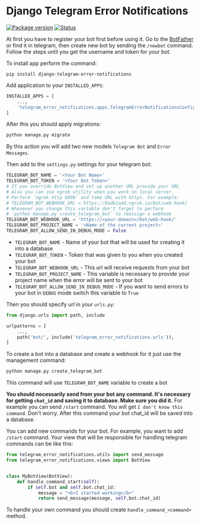 # Django Telegram Error Notifications

[![Package version](https://img.shields.io/badge/pypi%20package-0.0.2-success)](https://pypi.org/project/django-telegram-error-notifications/)
[![Status](https://img.shields.io/badge/status-beta-yellow)](https://img.shields.io/badge/status-beta-yellow)

At first you have to register your bot first before using it. 
Go to the [BotFather](https://telegram.me/BotFather) or find it in telegram, 
then create new bot by sending the `/newbot` command. 
Follow the steps until you get the username and token for your bot.

To install app perform the command:
```shell script
pip install django-telegram-error-notifications
```

Add application to your `INSTALLED_APPS`:
```python
INSTALLED_APPS = [
    ...,
    'telegram_error_notifications.apps.TelegramErrorNotificationsConfig'
]
```

After this you should apply migrations:
```bash
python manage.py migrate
```
By this action you will add two new models `Telegram Bot` and `Error Messages`.

Then add to the `settings.py` settings for your telegram bot:
```python
TELEGRAM_BOT_NAME = '<Your Bot Name>'
TELEGRAM_BOT_TOKEN = '<Your Bot Token>'
# If you override BotView and set up another URL provide your URL
# Also you can use ngrok utility when you work on local server. 
# Perform `ngrok http 8000` and take URL with https. For example:
# TELEGRAM_BOT_WEBHOOK_URL = https://0adb2add.ngrok.io/bot/web-hook/
# Whenever you change this variable don't forget to perform 
# `python manage.py create_telegram_bot` to reassign a webhook
TELEGRAM_BOT_WEBHOOK_URL = 'https://<your-domain>/bot/web-hook/'
TELEGRAM_BOT_PROJECT_NAME = '<Name of the current project>'
TELEGRAM_BOT_ALLOW_SEND_IN_DEBUG_MODE = False
```
- `TELEGRAM_BOT_NAME` - Name of your bot that will be used for creating it into a database
- `TELEGRAM_BOT_TOKEN` - Token that was given to you when you created your bot
- `TELEGRAM_BOT_WEBHOOK_URL` - This url will receive requests from your bot
- `TELEGRAM_BOT_PROJECT_NAME` - This variable is necessary to provide your project name when the error will be sent to your bot
- `TELEGRAM_BOT_ALLOW_SEND_IN_DEBUG_MODE` - If you want to send errors to your bot in `DEBUG` mode switch this variable to `True`

Then you should specify url in your `urls.py`:
```python
from django.urls import path, include

urlpatterns = [
    ...,
    path('bot/', include('telegram_error_notifications.urls')),
]
```

To create a bot into a database and create a webhook for it just use the management command:
```bash
python manage.py create_telegram_bot
```
This command will use `TELEGRAM_BOT_NAME` variable to create a bot

**You should necessarily send from your bot any command. 
It's necessary for getting `chat_id` and saving it to database.
Make sure you did it.**
For example you can send `/start` command. You will get `I don't know this command`.
Don't worry. After this command your bot chat_id will be saved into a database.

You can add new commands for your bot. For example, you want to add `/start` command.
Your view that will be responsible for handling telegram commands can be like this:
```python
from telegram_error_notifications.utils import send_message
from telegram_error_notifications.views import BotView


class MyBotView(BotView):
    def handle_command_start(self):
        if self.bot and self.bot.chat_id:
            message = "<b>I started working</b>"
            return send_message(message, self.bot.chat_id)
```
To handle your own command you should create `handle_command_<command>` method.